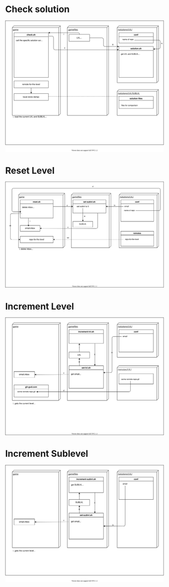 # Check solution
![Check solution digram](./check-solution.svg)

# Reset Level
![Reset level diagram](./reset.svg)

# Increment Level
![Increment level diagram](./increment-level.svg)

# Increment Sublevel
![Increment sublevel diagram](./increment-sublevel.svg)


